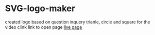 # SVG-logo-maker

created logo based on question inquery 
trianle, circle and square
for the video clink link to open page
[live page](https://cumauu73.github.io/video-svg-logo-maker/)